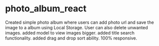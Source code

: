 # photo_album_react

Created simple photo album where users can add photo url and save the image to a album using Local Storage.
User can also delete unwanted images.
added model to view images bigger.
added title search functionality.
added drag and drop sort ability. 
100% responsive.

